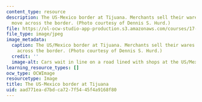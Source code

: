 ```yaml
---
content_type: resource
description: The US-Mexico border at Tijuana. Merchants sell their wares as people
  move across the border. (Photo courtesy of Dennis S. Hurd.)
file: https://ol-ocw-studio-app-production.s3.amazonaws.com/courses/17-559-comparative-security-and-sustainability-fall-2004/aad771ead7bdca727f5445f4a9168f80_17-559f04.jpg
file_type: image/jpeg
image_metadata:
  caption: The US/Mexico border at Tijuana. Merchants sell their wares as people move
    across the border. (Photo courtesy of Dennis S. Hurd.)
  credit: ''
  image-alt: Cars wait in line on a road lined with shops at the US/Mexican border.
learning_resource_types: []
ocw_type: OCWImage
resourcetype: Image
title: The US-Mexico border at Tijuana
uid: aad771ea-d7bd-ca72-7f54-45f4a9168f80
---
```

